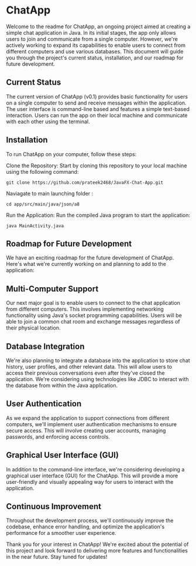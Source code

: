 # ChatApp

Welcome to the readme for ChatApp, an ongoing project aimed at creating a simple chat application in Java. In its initial stages, the app only allows users to join and communicate from a single computer. However, we're actively working to expand its capabilities to enable users to connect from different computers and use various databases. This document will guide you through the project's current status, installation, and our roadmap for future development.

## Current Status
The current version of ChatApp (v0.1) provides basic functionality for users on a single computer to send and receive messages within the application. The user interface is command-line based and features a simple text-based interaction. Users can run the app on their local machine and communicate with each other using the terminal.

## Installation
To run ChatApp on your computer, follow these steps:

Clone the Repository: Start by cloning this repository to your local machine using the following command:

```
git clone https://github.com/prateek2468/JavaFX-Chat-App.git
```
Naviagate to main launching folder :
```
cd app/src/main/java/json/a8
```
Run the Application: Run the compiled Java program to start the application:
```
java MainActivity.java
```

## Roadmap for Future Development
We have an exciting roadmap for the future development of ChatApp. Here's what we're currently working on and planning to add to the application:

## Multi-Computer Support
Our next major goal is to enable users to connect to the chat application from different computers. This involves implementing networking functionality using Java's socket programming capabilities. Users will be able to join a common chat room and exchange messages regardless of their physical location.

## Database Integration
We're also planning to integrate a database into the application to store chat history, user profiles, and other relevant data. This will allow users to access their previous conversations even after they've closed the application. We're considering using technologies like JDBC to interact with the database from within the Java application.

## User Authentication
As we expand the application to support connections from different computers, we'll implement user authentication mechanisms to ensure secure access. This will involve creating user accounts, managing passwords, and enforcing access controls.

## Graphical User Interface (GUI)
In addition to the command-line interface, we're considering developing a graphical user interface (GUI) for the ChatApp. This will provide a more user-friendly and visually appealing way for users to interact with the application.

## Continuous Improvement
Throughout the development process, we'll continuously improve the codebase, enhance error handling, and optimize the application's performance for a smoother user experience.

Thank you for your interest in ChatApp! We're excited about the potential of this project and look forward to delivering more features and functionalities in the near future. Stay tuned for updates!
